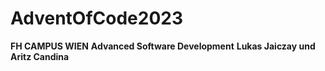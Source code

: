 # AdventOfCode2023
**FH CAMPUS WIEN**
**Advanced Software Development**
**Lukas Jaiczay und Aritz Candina**
